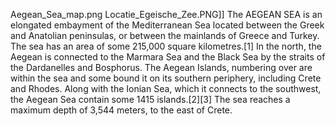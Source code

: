 Aegean_Sea_map.png Locatie_Egeische_Zee.PNG]] The AEGEAN SEA is an elongated embayment of the Mediterranean Sea located between the Greek and Anatolian peninsulas, or between the mainlands of Greece and Turkey. The sea has an area of some 215,000 square kilometres.[1] In the north, the Aegean is connected to the Marmara Sea and the Black Sea by the straits of the Dardanelles and Bosphorus. The Aegean Islands, numbering over are within the sea and some bound it on its southern periphery, including Crete and Rhodes. Along with the Ionian Sea, which it connects to the southwest, the Aegean Sea contain some 1415 islands.[2][3] The sea reaches a maximum depth of 3,544 meters, to the east of Crete.
